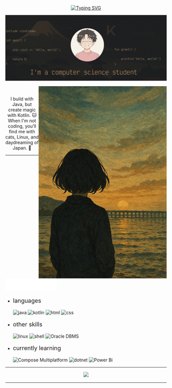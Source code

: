 <!-- Inspired in the template created by [zillastar](https://github.com/zillastar) -->
<!-- Thank you very much for this wonderful idea! If you ever read this, please note that you are the best. -->

<p align = center ><a href="https://git.io/typing-svg"><img src="https://readme-typing-svg.demolab.com?font=Lekton&weight=600&size=40&duration=7000&pause=1000&color=F7F7F7&center=true&vCenter=true&random=false&height=80&lines=%3E%3E+kosail+%3C%3C" alt="Typing SVG" /></a></p>

<p align="center">
    <img src="https://github.com/kosail/kosail/blob/main/src/banner.png" alt="aboutme" width="1080px"/>
</p>

<div>
<img align="right" width="400" src="https://github.com/kosail/kosail/blob/main/src/right_img.png"/>

<br>

<p align="center">
I build with Java, but create magic with Kotlin. 🐱 <br>
When I'm not coding, you’ll find me with cats, Linux, and daydreaming of Japan. 🏯
</p>

<hr>

<p align="left">
    <img src="https://github.com/kosail/kosail/blob/main/src/skills.png" alt="skills" width="160px"/>
</p>
  
- <p style="font-size: 18px;"> languages </p style="font-size: 18px;">
  <img src = "https://img.shields.io/badge/java-%23384334?style=for-the-badge&logo=coffeescript&logoColor=%23f1f1f1" alt = "java" />
  <img src = "https://img.shields.io/badge/kotlin-%2370724B?style=for-the-badge&logo=kotlin&logoColor=%23f1f1f1" alt = "kotlin" />
  <img src = "https://img.shields.io/badge/HTML5-%238B7E49?style=for-the-badge&logo=html5&logoColor=%23f1f1f1" alt = "html" />
  <img src = "https://img.shields.io/badge/CSS3-%233E3E23?style=for-the-badge&logo=css&logoColor=%23f1f1f1" alt = "css" />
    
- <p style="font-size: 18px;"> other skills </p style="font-size: 18px;">
  <img src = "https://img.shields.io/badge/Linux-%23CC8832?style=for-the-badge&logo=linux&logoColor=%23f1f1f1" alt = "linux" />
  <img src = "https://img.shields.io/badge/Shell-%23BD6B1C.svg?style=for-the-badge&logo=gnubash&logoColor=%23f1f1f1" alt = "shell" />
  <img src = "https://img.shields.io/badge/Oracle-%23362D16.svg?style=for-the-badge&logo=opera&logoColor=%23f1f1f1" alt = "Oracle DBMS" />
  

- <p style="font-size: 18px;"> currently learning </p style="font-size: 18px;">
  <img src = "https://img.shields.io/badge/Jetpack_Compose-%23272C1F?style=for-the-badge&logo=jetpackcompose&logoColor=%23f1f1f1" alt = "Compose Multiplatform" />
  <img src = "https://img.shields.io/badge/.NET-%2370724B?style=for-the-badge&logo=rider&logoColor=%23f1f1f1" alt = "dotnet" />
  <img src = "https://img.shields.io/badge/Power_Bi-%23373A26.svg?style=for-the-badge&logo=retool&logoColor=%23f1f1f1" alt = "Power Bi" />
  
  </br>
<hr>

<p align="center">
<img height= "150" src="https://github-readme-stats.vercel.app/api/top-langs/?username=kosail&theme=gruvbox&layout=compact&card_width=460" />
</p>

</div>

------
